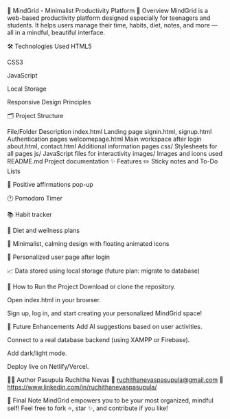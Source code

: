 🧠 MindGrid - Minimalist Productivity Platform
📌 Overview
MindGrid is a web-based productivity platform designed especially for teenagers and students. It helps users manage their time, habits, diet, notes, and more — all in a mindful, beautiful interface.

🛠 Technologies Used
HTML5

CSS3

JavaScript

Local Storage

Responsive Design Principles

🗂 Project Structure

File/Folder	Description
index.html	Landing page
signin.html, signup.html	Authentication pages
welcomepage.html	Main workspace after login
about.html, contact.html	Additional information pages
css/	Stylesheets for all pages
js/	JavaScript files for interactivity
images/	Images and icons used
README.md	Project documentation
✨ Features
✏️ Sticky notes and To-Do Lists

🧘 Positive affirmations pop-up

🕐 Pomodoro Timer

📚 Habit tracker

🥗 Diet and wellness plans

🎨 Minimalist, calming design with floating animated icons

🧠 Personalized user page after login

📈 Data stored using local storage (future plan: migrate to database)

🎯 How to Run the Project
Download or clone the repository.

Open index.html in your browser.

Sign up, log in, and start creating your personalized MindGrid space!

🚀 Future Enhancements
Add AI suggestions based on user activities.

Connect to a real database backend (using XAMPP or Firebase).

Add dark/light mode.

Deploy live on Netlify/Vercel.

👩‍💻 Author
Pasupula Ruchitha Nevas
📧 ruchithanevaspasupula@gmail.com
🔗 https://www.linkedin.com/in/ruchithanevaspasupula/

🌟 Final Note
MindGrid empowers you to be your most organized, mindful self!
Feel free to fork ⭐, star ✨, and contribute if you like!
